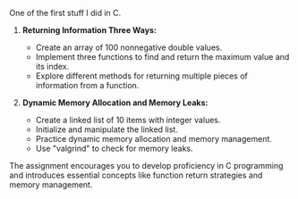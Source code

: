 One of the first stuff I did in C.


1. **Returning Information Three Ways:**
   - Create an array of 100 nonnegative double values.
   - Implement three functions to find and return the maximum value and its index.
   - Explore different methods for returning multiple pieces of information from a function.

2. **Dynamic Memory Allocation and Memory Leaks:**
   - Create a linked list of 10 items with integer values.
   - Initialize and manipulate the linked list.
   - Practice dynamic memory allocation and memory management.
   - Use "valgrind" to check for memory leaks.

The assignment encourages you to develop proficiency in C programming and introduces essential concepts like function return strategies and memory management.

